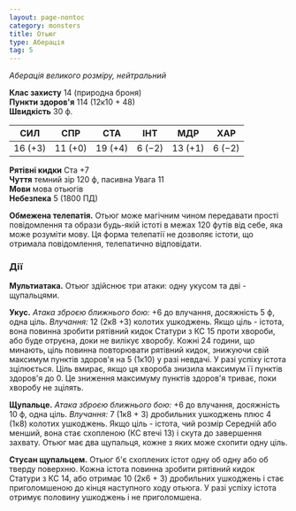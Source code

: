 ```yaml
---
layout: page-nontoc
category: monsters
title: Отьюг
type: Аберація
tag: 5
---
```


_Аберація великого розміру, нейтральний_

**Клас захисту** 14 (природна броня)    
**Пункти здоров'я** 114 (12к10 + 48)    
**Швидкість** 30 ф.

| СИЛ     | СПР     | СТА     | ІНТ    | МДР     | ХАР    |
| ------- | ------- | ------- | ------ | ------- | ------ |
| 16 (+3) | 11 (+0) | 19 (+4) | 6 (−2) | 13 (+1) | 6 (−2) |

**Рятівні кидки** Ста +7    
**Чуття** темний зір 120 ф, пасивна Увага 11    
**Мови** мова отьюгів    
**Небезпека** 5 (1800 ПД)

**Обмежена телепатія.** Отьюг може магічним чином передавати прості повідомлення та образи будь-якій істоті в межах 120 футів від себе, яка може розуміти мову. Ця форма телепатії не дозволяє істоти, що отримала повідомлення, телепатично відповідати.

### Дії
**Мультиатака.** Отьюг здійснює три атаки: одну укусом та дві - щупальцями.    

**Укус.** _Атака зброєю ближнього бою:_ +6 до влучання, досяжність 5 ф, одна ціль. _Влучання:_ 12 (2к8 +3) колотих ушкоджень. Якщо ціль - істота, вона повинна зробити рятівний кидок Статури з КС 15 проти хвороби, або буде отруєна, доки не вилікує хворобу. Кожні 24 години, що минають, ціль повинна повторювати рятівний кидок, знижуючи свій максимум пунктів здоров'я на 5 (1к10) у разі невдачі. У разі успіху істота зцілюється. Ціль вмирає, якщо ця хвороба знизила максимум її пунктів здоров'я до 0. Це зниження максимуму пунктів здоров'я триває, поки хворобу не зцілять.    

**Щупальце.** _Атака зброєю ближнього бою:_ +6 до влучання, досяжність 10 ф, одна ціль. _Влучання:_ 7 (1к8 + 3) дробильних ушкоджень плюс 4 (1к8) колотих ушкоджень. Якщо ціль - істота, чий розмір Середній або менший, вона стає схопленою (КС втечі 13) і скута до завершення захвату. Отьюг має два щупальця, кожне з яких може схопити одну ціль.    

**Стусан щупальцем.** Отьюг б'є схоплених істот одну об одну або об тверду поверхню. Кожна істота повинна зробити рятівний кидок Статури з КС 14, або отримає 10 (2к6 + 3) дробильних ушкоджень і стає приголомшеною до кінця наступного ходу отьюга. У разі успіху істота отримує половину ушкоджень і не приголомшена.

